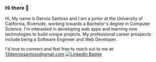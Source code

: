 ### Hi there 👋

Hi, My name is Dennis Santoso and I am a junior at the University of California, Riverside, working towards a Bachelor's degree in Computer Science. I'm interested in developing web apps and learning new technologies to build unique projects. My professional career prospects include being a Software Engineer and Web Developer.

I'd love to connect and feel free to reach out to me at:
13dennissantoso@gmail.com 
[![LinkedIn Badge](https://img.shields.io/badge/LinkedIn-Profile-informational?style=flat&logo=linkedin&logoColor=white&color=0D76A8)](https://www.linkedin.com/in/dennis-santoso-baa985187/)
